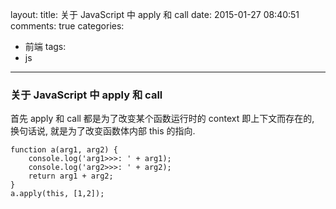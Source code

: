 layout:
title: 关于 JavaScript 中 apply 和 call	
date: 2015-01-27 08:40:51
comments: true
categories:
- 前端
tags:
- js
---


### 关于 JavaScript 中 apply 和 call


首先 apply 和 call 都是为了改变某个函数运行时的 context 即上下文而存在的, 换句话说, 就是为了改变函数体内部 this 的指向.
    
    function a(arg1, arg2) {
        console.log('arg1>>>: ' + arg1);
        console.log('arg2>>>: ' + arg2);
        return arg1 + arg2;
    }
    a.apply(this, [1,2]);
